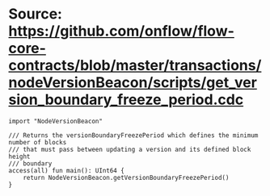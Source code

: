 # Source: https://github.com/onflow/flow-core-contracts/blob/master/transactions/nodeVersionBeacon/scripts/get_version_boundary_freeze_period.cdc

```
import "NodeVersionBeacon"

/// Returns the versionBoundaryFreezePeriod which defines the minimum number of blocks
/// that must pass between updating a version and its defined block height
/// boundary
access(all) fun main(): UInt64 {
    return NodeVersionBeacon.getVersionBoundaryFreezePeriod()
}
```